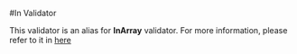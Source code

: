 #In Validator

This validator is an alias for __InArray__ validator. For more information, please refer to it in [here](in_array.md)